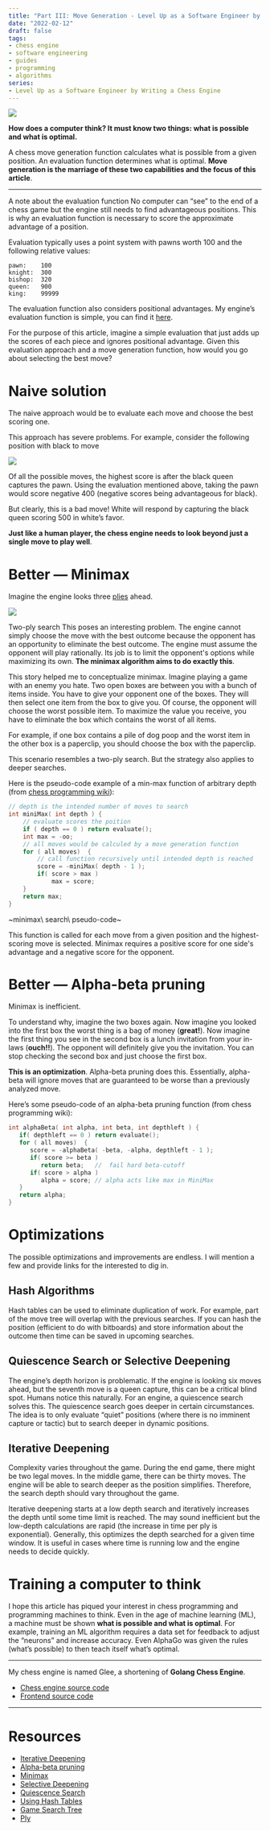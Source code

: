 ```yaml
---
title: "Part III: Move Generation - Level Up as a Software Engineer by Writing a Chess Engine"
date: "2022-02-12"
draft: false
tags:
- chess engine
- software engineering
- guides
- programming
- algorithms
series:
- Level Up as a Software Engineer by Writing a Chess Engine
---
```


![](https://tiddlywiki-images-337530763245.s3.amazonaws.com/Ludwig-Zagler.webp)

**How does a computer think? It must know two things: what is possible and what is optimal.**

A chess move generation function calculates what is possible from a given position. An evaluation function determines what is optimal. **Move generation is the marriage of these two capabilities and the focus of this article**.

---

A note about the evaluation function
No computer can “see” to the end of a chess game but the engine still needs to find advantageous positions. This is why an evaluation function is necessary to score the approximate advantage of a position.

Evaluation typically uses a point system with pawns worth 100 and the following relative values:

```
pawn:    100
knight:  300
bishop:  320
queen:   900
king:    99999
```

The evaluation function also considers positional advantages. My engine’s evaluation function is simple, you can find it [here](https://github.com/tonyOreglia/glee/blob/master/pkg/evaluate/evaluate.go).

For the purpose of this article, imagine a simple evaluation that just adds up the scores of each piece and ignores positional advantage. Given this evaluation approach and a move generation function, how would you go about selecting the best move?

# Naive solution

The naive approach would be to evaluate each move and choose the best scoring one.

This approach has severe problems. For example, consider the following position with black to move

![](https://tiddlywiki-images-337530763245.s3.amazonaws.com/board-3.webp)

Of all the possible moves, the highest score is after the black queen captures the pawn. Using the evaluation mentioned above, taking the pawn would score negative 400 (negative scores being advantageous for black).

But clearly, this is a bad move! White will respond by capturing the black queen scoring 500 in white’s favor.

**Just like a human player, the chess engine needs to look beyond just a single move to play well**.

# Better — Minimax

Imagine the engine looks three [plies](https://www.chessprogramming.org/Ply) ahead.

![](https://tiddlywiki-images-337530763245.s3.amazonaws.com/minimax.webp)

Two-ply search
This poses an interesting problem. The engine cannot simply choose the move with the best outcome because the opponent has an opportunity to eliminate the best outcome. The engine must assume the opponent will play rationally. Its job is to limit the opponent's options while maximizing its own. **The minimax algorithm aims to do exactly this**.

This story helped me to conceptualize minimax. Imagine playing a game with an enemy you hate. Two open boxes are between you with a bunch of items inside. You have to give your opponent one of the boxes. They will then select one item from the box to give you. Of course, the opponent will choose the worst possible item. To maximize the value you receive, you have to eliminate the box which contains the worst of all items.

For example, if one box contains a pile of dog poop and the worst item in the other box is a paperclip, you should choose the box with the paperclip.

This scenario resembles a two-ply search. But the strategy also applies to deeper searches.

Here is the pseudo-code example of a min-max function of arbitrary depth (from [chess programming wiki](https://www.chessprogramming.org/Main_Page)):

```cpp
// depth is the intended number of moves to search
int miniMax( int depth ) {
    // evaluate scores the poition
    if ( depth == 0 ) return evaluate();
    int max = -oo;
    // all moves would be calculed by a move generation function
    for ( all moves)  {
        // call function recursively until intended depth is reached
        score = -miniMax( depth - 1 );
        if( score > max )
            max = score;
    }
    return max;
}
```

~minimax\ search\ pseudo-code~

This function is called for each move from a given position and the highest-scoring move is selected. Minimax requires a positive score for one side's advantage and a negative score for the opponent.

# Better — Alpha-beta pruning

Minimax is inefficient.

To understand why, imagine the two boxes again. Now imagine you looked into the first box the worst thing is a bag of money (**great!**). Now imagine the first thing you see in the second box is a lunch invitation from your in-laws (**ouch!!**). The opponent will definitely give you the invitation. You can stop checking the second box and just choose the first box.

**This is an optimization**. Alpha-beta pruning does this. Essentially, alpha-beta will ignore moves that are guaranteed to be worse than a previously analyzed move.

Here’s some pseudo-code of an alpha-beta pruning function (from chess programming wiki):

```cpp
int alphaBeta( int alpha, int beta, int depthleft ) {
   if( depthleft == 0 ) return evaluate();
   for ( all moves)  {
      score = -alphaBeta( -beta, -alpha, depthleft - 1 );
      if( score >= beta )
         return beta;   //  fail hard beta-cutoff
      if( score > alpha )
         alpha = score; // alpha acts like max in MiniMax
   }
   return alpha;
}
```

# Optimizations

The possible optimizations and improvements are endless. I will mention a few and provide links for the interested to dig in.

## Hash Algorithms

Hash tables can be used to eliminate duplication of work. For example, part of the move tree will overlap with the previous searches. If you can hash the position (efficient to do with bitboards) and store information about the outcome then time can be saved in upcoming searches.

## Quiescence Search or Selective Deepening

The engine’s depth horizon is problematic. If the engine is looking six moves ahead, but the seventh move is a queen capture, this can be a critical blind spot. Humans notice this naturally. For an engine, a quiescence search solves this. The quiescence search goes deeper in certain circumstances. The idea is to only evaluate “quiet” positions (where there is no imminent capture or tactic) but to search deeper in dynamic positions.

## Iterative Deepening

Complexity varies throughout the game. During the end game, there might be two legal moves. In the middle game, there can be thirty moves. The engine will be able to search deeper as the position simplifies. Therefore, the search depth should vary throughout the game.

Iterative deepening starts at a low depth search and iteratively increases the depth until some time limit is reached. The may sound inefficient but the low-depth calculations are rapid (the increase in time per ply is exponential). Generally, this optimizes the depth searched for a given time window. It is useful in cases where time is running low and the engine needs to decide quickly.

# Training a computer to think

I hope this article has piqued your interest in chess programming and programming machines to think. Even in the age of machine learning (ML), a machine must be shown **what is possible and what is optimal**. For example, training an ML algorithm requires a data set for feedback to adjust the “neurons” and increase accuracy. Even AlphaGo was given the rules (what’s possible) to then teach itself what’s optimal.

---

My chess engine is named Glee, a shortening of **Golang Chess Engine**.

* [Chess engine source code](https://github.com/tonyOreglia/glee)
* [Frontend source code](https://github.com/tonyOreglia/personal-website/tree/master/src/ChessGame)

---

# Resources

* [Iterative Deepening](https://www.chessprogramming.org/Iterative_Deepening)
* [Alpha-beta pruning](https://en.wikipedia.org/wiki/Alpha%E2%80%93beta_pruning)
* [Minimax](https://en.wikipedia.org/wiki/Minimax)
* [Selective Deepening](https://www.chessprogramming.org/Selectivity)
* [Quiescence Search](https://www.chessprogramming.org/Quiescence_Search)
* [Using Hash Tables](https://www.chessprogramming.org/Hash_Table)
* [Game Search Tree](https://www.chessprogramming.org/Search_Tree)
* [Ply](https://www.chessprogramming.org/Ply)
